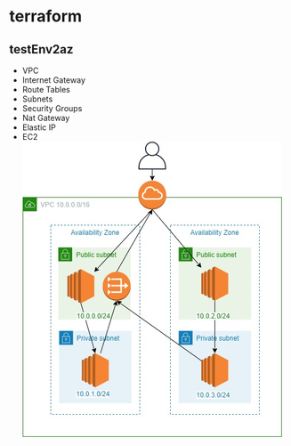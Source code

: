 # terraform

## testEnv2az
* VPC
* Internet Gateway
* Route Tables
* Subnets
* Security Groups
* Nat Gateway
* Elastic IP
* EC2
![Alt text](./diagrams/TestEnv2az.jpg?raw=true "Title")
